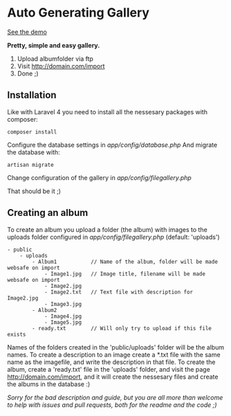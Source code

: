 Auto Generating Gallery
=======================

[See the demo](http://gallerydemo.martindilling.com)

**Pretty, simple and easy gallery.**

1. Upload albumfolder via ftp
2. Visit http://domain.com/import
3. Done ;)

## Installation

Like with Laravel 4 you need to install all the nessesary packages with composer:

    composer install

Configure the database settings in *app/config/database.php*
And migrate the database with:

    artisan migrate

Change configuration of the gallery in *app/config/filegallery.php*

That should be it ;)

## Creating an album

To create an album you upload a folder (the album) with images to the uploads
folder configured in *app/config/filegallery.php* (default: 'uploads')

    - public
        - uploads
            - Album1           // Name of the album, folder will be made websafe on import
                - Image1.jpg   // Image title, filename will be made websafe on import
                - Image2.jpg
                - Image2.txt   // Text file with description for Image2.jpg
                - Image3.jpg
            - Album2
                - Image4.jpg
                - Image5.jpg
            - ready.txt        // Will only try to upload if this file exists

Names of the folders created in the 'public/uploads' folder will be the album names.
To create a description to an image create a *.txt file with the same name as the
imagefile, and write the description in that file.
To create the album, create a 'ready.txt' file in the 'uploads' folder, and
visit the page http://domain.com/import, and it will create the nessesary files
and create the albums in the database :)


*Sorry for the bad description and guide, but you are all more than welcome to help with issues and pull requests, both for the readme and the code ;)*
